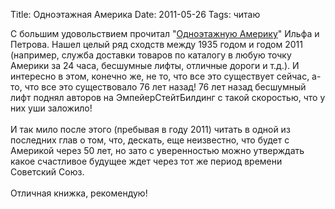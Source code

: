 Title: Одноэтажная Америка
Date: 2011-05-26
Tags: читаю

<div class="text">С большим удовольствием прочитал "<a href="http://ru.wikipedia.org/wiki/%D0%9E%D0%B4%D0%BD%D0%BE%D1%8D%D1%82%D0%B0%D0%B6%D0%BD%D0%B0%D1%8F_%D0%90%D0%BC%D0%B5%D1%80%D0%B8%D0%BA%D0%B0_(%D0%BA%D0%BD%D0%B8%D0%B3%D0%B0)">Одноэтажную Америку</a>" Ильфа и Петрова. Нашел целый ряд сходств между 1935 годом и годом 2011 (например, служба доставки товаров по каталогу в любую точку Америки за 24 часа, бесшумные лифты, отличные дороги и т.д.).
И интересно в этом, конечно же, не то, что все это существует сейчас, а-то, что все это существовало 76 лет назад! 76 лет назад бесшумный лифт поднял авторов на ЭмпейерСтейтБилдинг с такой скоростью, что у них уши заложило!<br /><br />
И так мило после этого (пребывая в году 2011) читать в одной из последних глав о том, что, дескать, еще неизвестно, что будет с Америкой через 50 лет, но зато с уверенностью можно утверждать какое счастливое будущее ждет через тот же период времени Советский Союз.<br /><br />
Отличная книжка, рекомендую!
</div>